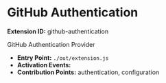 # GitHub Authentication

**Extension ID:** github-authentication

GitHub Authentication Provider

* **Entry Point:** `./out/extension.js`
* **Activation Events:** 
* **Contribution Points:** authentication, configuration
